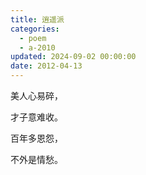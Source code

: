 ```yaml
---
title: 逍遥派
categories:
  - poem
  - a-2010
updated: 2024-09-02 00:00:00
date: 2012-04-13
---
```


美人心易碎，

才子意难收。

百年多恩怨，

不外是情愁。